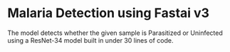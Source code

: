 # Malaria Detection using Fastai v3

The model detects whether the given sample is Parasitized or Uninfected using a ResNet-34 model built in under 30 lines of code.
